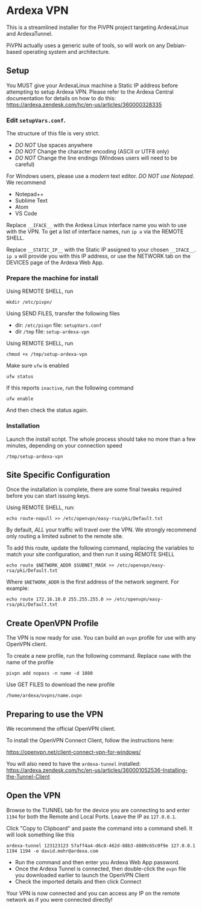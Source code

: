 # Ardexa VPN

This is a streamlined installer for the PiVPN project targeting ArdexaLinux and ArdexaTunnel.

PiVPN actually uses a generic suite of tools, so will work on any Debian-based
operating system and architecture.

## Setup

You MUST give your ArdexaLinux machine a Static IP address before attempting to
setup Ardexa VPN.  Please refer to the Ardexa Central documentation for details
on how to do this: https://ardexa.zendesk.com/hc/en-us/articles/360000328335

### Edit `setupVars.conf`.

The structure of this file is very strict.

* *DO NOT* Use spaces anywhere
* *DO NOT* Change the character encoding (ASCII or UTF8 only)
* *DO NOT* Change the line endings (Windows users will need to be careful)

For Windows users, please use a _modern_ text editor. *DO NOT use Notepad*. We
recommend
* Notepad++
* Sublime Text
* Atom
* VS Code

Replace `__IFACE__` with the Ardexa Linux interface name you wish to use with
the VPN. To get a list of interface names, run `ip a` via the REMOTE SHELL.

Replace `__STATIC_IP__` with the Static IP assigned to your chosen `__IFACE__`.
`ip a` will provide you with this IP address, or use the NETWORK tab on the
DEVICES page of the Ardexa Web App.

### Prepare the machine for install

Using REMOTE SHELL, run
```
mkdir /etc/pivpn/
```

Using SEND FILES, transfer the following files
  * dir: `/etc/pivpn` file: `setupVars.conf`
  * dir `/tmp` file: `setup-ardexa-vpn`

Using REMOTE SHELL, run
```
chmod +x /tmp/setup-ardexa-vpn
```

Make sure `ufw` is enabled
```
ufw status
```

If this reports `inactive`, run the following command
```
ufw enable
```
And then check the status again.

### Installation

Launch the install script. The whole process should take no more than a few
minutes, depending on your connection speed
```
/tmp/setup-ardexa-vpn
```

## Site Specific Configuration
Once the installation is complete, there are some final tweaks required before
you can start issuing keys.

Using REMOTE SHELL, run:
```
echo route-nopull >> /etc/openvpn/easy-rsa/pki/Default.txt
```

By default, *ALL* your traffic will travel over the VPN. We strongly recommend
only routing a limited subnet to the remote site.

To add this route, update the following command, replacing the variables to
match your site configuration, and then run it using REMOTE SHELL
```
echo route $NETWORK_ADDR $SUBNET_MASK >> /etc/openvpn/easy-rsa/pki/Default.txt
```

Where `$NETWORK_ADDR` is the first address of the network segment. For
example:
```
echo route 172.16.10.0 255.255.255.0 >> /etc/openvpn/easy-rsa/pki/Default.txt
```

## Create OpenVPN Profile
The VPN is now ready for use. You can build an `ovpn` profile for use with any
OpenVPN client.

To create a new profile, run the following command. Replace `name` with the
name of the profile
```
pivpn add nopass -n name -d 1080
```

Use GET FILES to download the new profile
```
/home/ardexa/ovpns/name.ovpn
```

## Preparing to use the VPN
We recommend the official OpenVPN client.

To install the OpenVPN Connect Client, follow the instructions here:

https://openvpn.net/client-connect-vpn-for-windows/

You will also need to have the `ardexa-tunnel` installed: https://ardexa.zendesk.com/hc/en-us/articles/360001052536-Installing-the-Tunnel-Client

## Open the VPN
Browse to the TUNNEL tab for the device you are connecting to and enter `1194`
for both the Remote and Local Ports. Leave the IP as `127.0.0.1`.

Click "Copy to Clipboard" and paste the command into a command shell. It will look something like this

```
ardexa-tunnel 123123123 57aff4a4-d6c8-462d-88b3-d889c65c0f9e 127.0.0.1 1194 1194 -e david.mohr@ardexa.com
```

* Run the command and then enter you Ardexa Web App password.
* Once the Ardexa Tunnel is connected, then double-click the `ovpn` file you downloaded earlier to launch the OpenVPN Client
* Check the imported details and then click Connect

Your VPN is now connected and you can access any IP on the remote network as if you were connected directly!
